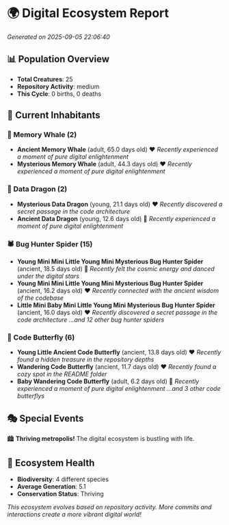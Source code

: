 # 🌍 Digital Ecosystem Report
*Generated on 2025-09-05 22:06:40*

## 📊 Population Overview
- **Total Creatures**: 25
- **Repository Activity**: medium
- **This Cycle**: 0 births, 0 deaths

## 👥 Current Inhabitants

### 🐋 Memory Whale (2)
- **Ancient Memory Whale** (adult, 65.0 days old) ❤️
  *Recently experienced a moment of pure digital enlightenment*
- **Mysterious Memory Whale** (adult, 44.3 days old) ❤️
  *Recently experienced a moment of pure digital enlightenment*

### 🐉 Data Dragon (2)
- **Mysterious Data Dragon** (young, 21.1 days old) ❤️
  *Recently discovered a secret passage in the code architecture*
- **Ancient Data Dragon** (young, 12.6 days old) 💚
  *Recently experienced a moment of pure digital enlightenment*

### 🕷️ Bug Hunter Spider (15)
- **Young Mini Mini Little Young Mini Mysterious Bug Hunter Spider** (ancient, 18.5 days old) 💛
  *Recently felt the cosmic energy and danced under the digital stars*
- **Young Mini Mini Little Young Mini Mysterious Bug Hunter Spider** (ancient, 16.2 days old) ❤️
  *Recently connected with the ancient wisdom of the codebase*
- **Little Mini Baby Mini Little Young Mini Mysterious Bug Hunter Spider** (ancient, 16.0 days old) ❤️
  *Recently discovered a secret passage in the code architecture*
  *...and 12 other bug hunter spiders*

### 🦋 Code Butterfly (6)
- **Young Little Ancient Code Butterfly** (ancient, 13.8 days old) ❤️
  *Recently found a hidden treasure in the repository depths*
- **Wandering Code Butterfly** (ancient, 11.7 days old) ❤️
  *Recently found a cozy spot in the README folder*
- **Baby Wandering Code Butterfly** (adult, 6.2 days old) 💚
  *Recently experienced a moment of pure digital enlightenment*
  *...and 3 other code butterflys*

## 🎭 Special Events

🏙️ **Thriving metropolis!** The digital ecosystem is bustling with life.

## 🔬 Ecosystem Health
- **Biodiversity**: 4 different species
- **Average Generation**: 5.1
- **Conservation Status**: Thriving

*This ecosystem evolves based on repository activity. More commits and interactions create a more vibrant digital world!*